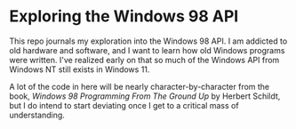 # Exploring the Windows 98 API

This repo journals my exploration into the Windows 98 API. I am addicted to old hardware and software, and I want to learn how old Windows programs were written. I've realized early on that so much of the Windows API from Windows NT still exists in Windows 11.

A lot of the code in here will be nearly character-by-character from the book, _Windows 98 Programming From The Ground Up_ by Herbert Schildt, but I do intend to start deviating once I get to a critical mass of understanding.
